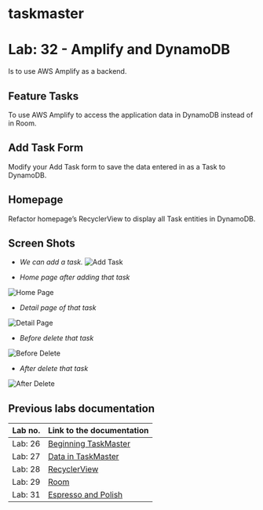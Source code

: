 # taskmaster

# Lab: 32 - Amplify and DynamoDB

Is to use AWS Amplify as a backend. 

## Feature Tasks
To use AWS Amplify to access the application data in DynamoDB instead of in Room.

## Add Task Form
Modify your Add Task form to save the data entered in as a Task to DynamoDB.

## Homepage
Refactor homepage’s RecyclerView to display all Task entities in DynamoDB.

## Screen Shots
- *We can add a task.*
![Add Task](screenshots/lab32/add_a_task.jpg)


- *Home page after adding that task*

![Home Page](screenshots/lab32/home_page_after_add.png)


- *Detail page of that task*

![Detail Page](screenshots/lab32/detail_page.jpg)


- *Before delete that task*

![Before Delete](screenshots/lab32/before_delete.png)


- *After delete that task*

![After Delete](screenshots/lab32/after_delete.png)





## Previous labs documentation

| Lab no.       | Link to the documentation  |         
| ------------|-----------------------------|
|Lab: 26|[Beginning TaskMaster](labs/LAB26.md)|
|Lab: 27|[Data in TaskMaster](labs/LAB27.md)|
|Lab: 28|[RecyclerView](labs/LAB28.md)|
|Lab: 29|[Room](labs/LAB29.md)|
|Lab: 31|[Espresso and Polish](labs/LAB31.md)|

